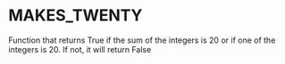 # MAKES_TWENTY
Function that returns True if the sum of the integers is 20 or if one of the integers is 20. If not, it will return False
